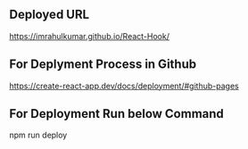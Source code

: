 ## Deployed URL
https://imrahulkumar.github.io/React-Hook/

## For Deplyment Process in Github
https://create-react-app.dev/docs/deployment/#github-pages

## For Deployment Run below Command
npm run deploy 